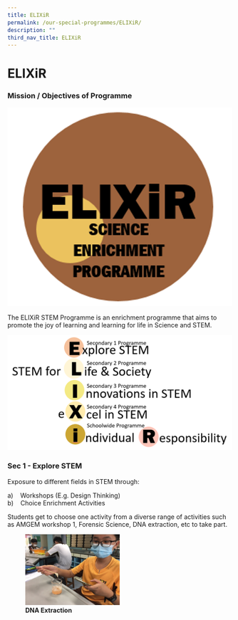 ```yaml
---
title: ELIXiR
permalink: /our-special-programmes/ELIXiR/
description: ""
third_nav_title: ELIXiR
---
```

# ELIXiR

### Mission / Objectives of Programme

![](/images/Our%20Special%20Programmes/ELIXiR/ELIXiR%20Logo.png)

The ELIXiR STEM Programme is an enrichment programme that aims to promote the joy of learning and learning for life in Science and STEM.

![](/images/Our%20Special%20Programmes/ELIXiR/STEM%20for%20ELIXiR.png)

### Sec 1 - Explore STEM

Exposure to different fields in STEM through:

a)    Workshops (E.g. Design Thinking)   
b)    Choice Enrichment Activities

Students get to choose one activity from a diverse range of activities such as AMGEM workshop 1, Forensic Science, DNA extraction, etc to take part.

<figure>
	 <img src="/images/Our%20Special%20Programmes/ELIXiR/DNA%20Extraction.png"
     style="width:50%">
<figcaption>
	<strong> DNA Extraction</strong>
	</figcaption>
</figure>